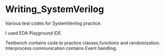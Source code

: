 # Writing_SystemVerilog
Various test codes for SystemVerilog practice.

I used EDA Playground IDE

Testbench contains code to practice classes,functions and randomization.
Interprocess communication contains Event handling.
